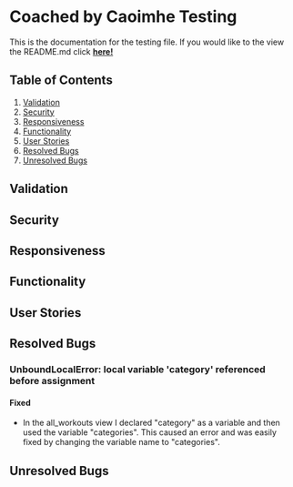 # Coached by Caoimhe Testing

This is the documentation for the testing file. If you would like to the view the README.md click **[here!](README.md)**

## Table of Contents

1. [Validation](#validation)
2. [Security](#security)
3. [Responsiveness](#responsiveness)
4. [Functionality](#functionality)
5. [User Stories](#user-stories)
6. [Resolved Bugs](#resolved-bugs)
7. [Unresolved Bugs](#unresolved-bugs)

## Validation

## Security

## Responsiveness

## Functionality

## User Stories

## Resolved Bugs

### UnboundLocalError: local variable 'category' referenced before assignment

#### Fixed

- In the all_workouts view I declared "category" as a variable and then used the variable "categories". This caused an error and was easily fixed by changing the variable name to "categories".

## Unresolved Bugs
